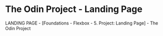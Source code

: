 # The Odin Project - Landing Page
LANDING PAGE - [Foundations - Flexbox - 5.  Project: Landing Page] - The Odin Project
